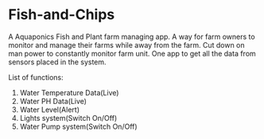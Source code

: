 # Fish-and-Chips

A Aquaponics Fish and Plant farm managing app. A way for farm owners to monitor and manage their farms while away from the farm.
Cut down on man power to constantly monitor farm unit. One app to get all the data from sensors placed in the system.

List of functions:
1) Water Temperature Data(Live)
2) Water PH Data(Live)
3) Water Level(Alert)
4) Lights system(Switch On/Off)
5) Water Pump system(Switch On/Off)
